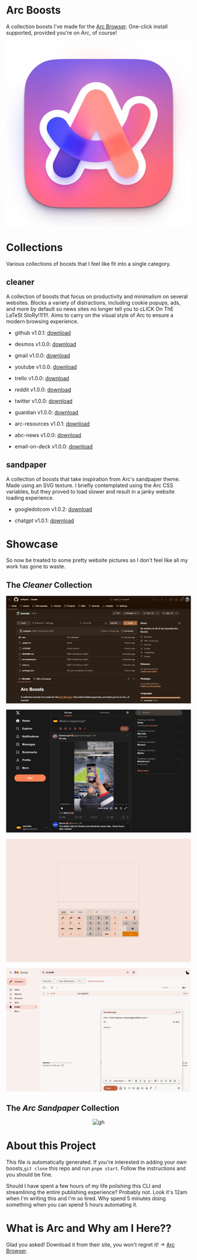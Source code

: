 # Arc Boosts
    
A collection boosts I've made for the [Arc Browser](https://arc.net/). One-click install supported, provided you're on Arc, of course!
    

![](/doc/arc.webp)

# Collections
Various collections of boosts that I feel like fit into a single category.

## cleaner
A collection of boosts that focus on productivity and minimalism on several websites.
Blocks a variety of distractions, including cookie popups, ads, and more by default so news sites no longer tell you to cLICK On ThE LaTeSt StoRy!1!1!!.
Aims to carry on the visual style of Arc to ensure a modern browsing experience.

- github v1.0.1: [download](https://arc.net/boost/4C55E5F0-AD9B-46C8-82AC-3D4B6D0A2EAE)

- desmos v1.0.0: [download](https://arc.net/boost/985CA8A9-236C-4D4A-BB1E-33610B2B5C76)

- gmail v1.0.0: [download](https://arc.net/boost/25E8278B-5CDD-4B94-91B2-6AE7D670B4A5)

- youtube v1.0.0: [download](https://arc.net/boost/5DE50F0C-A252-4EE5-BEF1-66BC00AC8CAD)

- trello v1.0.0: [download](https://arc.net/boost/252FD71B-68D0-4C65-8AF7-9BA3C3332B50)

- reddit v1.0.0: [download](https://arc.net/boost/031CCE2A-DE1F-4AFE-A219-2A8C5ECFCDB4)

- twitter v1.0.0: [download](https://arc.net/boost/271AB5A8-2A06-4195-9B1B-7A2A2D261D2A)

- guardian v1.0.0: [download](https://arc.net/boost/28D26DB8-8254-470A-8ACB-0754D6FF780E)

- arc-resources v1.0.1: [download](https://arc.net/boost/045EDB8A-2CE4-454C-B479-74D80EFA14E9)

- abc-news v1.0.0: [download](https://arc.net/boost/43747385-5A2D-417B-9411-51DE99A3D8A4)

- email-on-deck v1.0.0: [download](https://arc.net/boost/E0FAFA62-6405-4DF4-B1F7-0C9BACA82EDD)

## sandpaper
A collection of boosts that take inspiration from Arc's sandpaper theme. Made using an SVG texture. I briefly contemplated using the Arc CSS variables, but they proved to load slower and result in a janky website loading experience.

- googledotcom v1.0.2: [download](https://arc.net/boost/85FF6B69-B39A-4AB4-97EF-7B6AE806CFF8)

- chatgpt v1.0.1: [download](https://arc.net/boost/EAF64AE2-7B4B-4E8D-978F-CEED728F0EA2)



# Showcase
So now be treated to some pretty website pictures so I don't feel like all my work has gone to waste. 

## The *Cleaner* Collection

<p align="center">
<img src="/doc/img1.png" alt="gh"/>
</p>



<p align="center">
<img src="/doc/img2.png" alt="gh"/>
</p>



<p align="center">
<img src="/doc/img3.png" alt="gh"/>
</p>



<p align="center">
<img src="/doc/img4.png" alt="gh"/>
</p>



## The *Arc Sandpaper* Collection

<p align="center">
<img src="/doc/img5.png" alt="gh"/>
</p>

# About this Project

This file is automatically generated. If you're interested in adding your own boosts,`git clone` this repo and run `pnpm start`. Follow the instructions and you should be fine. 

Should I have spent a few hours of my life polishing this CLI and streamlining the entire publishing experience? Probably not. Look it's 12am when I'm writing this and I'm so tired. Why spend 5 minutes doing something when you can spend 5 hours automating it.

# What is Arc and Why am I Here??

Glad you asked! Download it from their site, you won't regret it! -> [Arc Browser](https://arc.net/gift/5a2737fa).